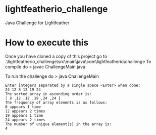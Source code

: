 # lightfeatherio_challenge
Java Challenge for Lightfeather

# How to execute this
 Once you have cloned a copy of this project go to
 .\lightfeatherio_challenge\src\main\java\com\lightfeatherio\challenge
To compile do
\> javac ChallengeMain.java

To run the challenge do
\> java ChallengeMain

	Enter integers separated by a single space <Enter> when done:
	24 12 8 12 19 24
	The sorted array in ascending order is:
	[ 8 ,12 ,12 ,19 ,24 ,24 ]
	The frequency of array elements is as follows:
	8 appears 1 time
	12 appears 2 times
	19 appears 1 time
	24 appears 2 times
	The number of unique element(s) in the array is:
	4
